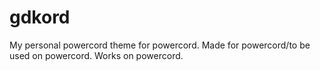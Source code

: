 # gdkord
My personal powercord theme for powercord. Made for powercord/to be used on powercord. Works on powercord.
